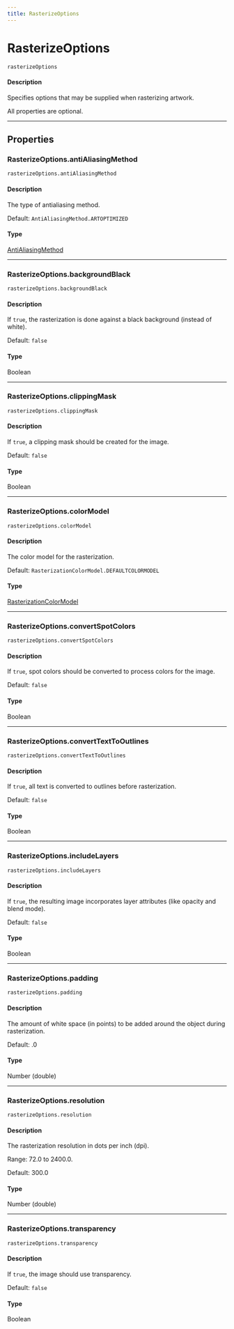```yaml
---
title: RasterizeOptions
---
```

# RasterizeOptions

`rasterizeOptions`

#### Description

Specifies options that may be supplied when rasterizing artwork.

All properties are optional.

---

## Properties

### RasterizeOptions.antiAliasingMethod

`rasterizeOptions.antiAliasingMethod`

#### Description

The type of antialiasing method.

Default: `AntiAliasingMethod.ARTOPTIMIZED`

#### Type

[AntiAliasingMethod](../scripting-constants#antialiasingmethod)

---

### RasterizeOptions.backgroundBlack

`rasterizeOptions.backgroundBlack`

#### Description

If `true`, the rasterization is done against a black background (instead of white).

Default: `false`

#### Type

Boolean

---

### RasterizeOptions.clippingMask

`rasterizeOptions.clippingMask`

#### Description

If `true`, a clipping mask should be created for the image.

Default: `false`

#### Type

Boolean

---

### RasterizeOptions.colorModel

`rasterizeOptions.colorModel`

#### Description

The color model for the rasterization.

Default: `RasterizationColorModel.DEFAULTCOLORMODEL`

#### Type

[RasterizationColorModel](../scripting-constants#rasterizationcolormodel)

---

### RasterizeOptions.convertSpotColors

`rasterizeOptions.convertSpotColors`

#### Description

If `true`, spot colors should be converted to process colors for the image.

Default: `false`

#### Type

Boolean

---

### RasterizeOptions.convertTextToOutlines

`rasterizeOptions.convertTextToOutlines`

#### Description

If `true`, all text is converted to outlines before rasterization.

Default: `false`

#### Type

Boolean

---

### RasterizeOptions.includeLayers

`rasterizeOptions.includeLayers`

#### Description

If `true`, the resulting image incorporates layer attributes (like opacity and blend mode).

Default: `false`

#### Type

Boolean

---

### RasterizeOptions.padding

`rasterizeOptions.padding`

#### Description

The amount of white space (in points) to be added around the object during rasterization.

Default: .0

#### Type

Number (double)

---

### RasterizeOptions.resolution

`rasterizeOptions.resolution`

#### Description

The rasterization resolution in dots per inch (dpi).

Range: 72.0 to 2400.0.

Default: 300.0

#### Type

Number (double)

---

### RasterizeOptions.transparency

`rasterizeOptions.transparency`

#### Description

If `true`, the image should use transparency.

Default: `false`

#### Type

Boolean
